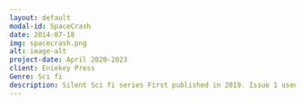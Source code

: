 ```yaml
---
layout: default
modal-id: SpaceCrash
date: 2014-07-18
img: spacecrash.png
alt: image-alt
project-date: April 2020-2023
client: Eniekey Press
Genre: Sci fi
description: Silent Sci fi series First published in 2019. Issue 1 used inktobed prompts to determine the story 5 issues, Each 40 pages A5
---
```

